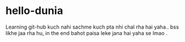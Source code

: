 # hello-dunia
Learning git-hub
kuch nahi sachme kuch pta nhi chal rha hai yaha.. 
bss likhe jaa rha hu, in the end bahot paisa leke jana hai yaha se lmao
.
